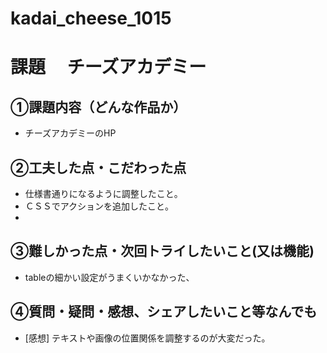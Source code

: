 # kadai_cheese_1015

# 課題　 チーズアカデミー

## ①課題内容（どんな作品か）
- チーズアカデミーのHP

## ②工夫した点・こだわった点
- 仕様書通りになるように調整したこと。
- ＣＳＳでアクションを追加したこと。
- 

## ③難しかった点・次回トライしたいこと(又は機能)
- tableの細かい設定がうまくいかなかった、


## ④質問・疑問・感想、シェアしたいこと等なんでも

- [感想] テキストや画像の位置関係を調整するのが大変だった。
